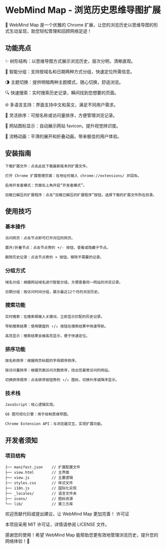 # WebMind Map - 浏览历史思维导图扩展

🎉 WebMind Map 是一个优雅的 Chrome 扩展，让您的浏览历史以思维导图的形式生动呈现，助您轻松管理和回顾网络足迹！

## 功能亮点

✨ 树形结构：以思维导图方式展示浏览历史，层次分明，清晰直观。

🧠 智能分组：支持按域名和日期两种方式分组，快速定位所需信息。

🌗 主题切换：提供明暗两种主题模式，随心切换，舒适浏览。

🔍 快速搜索：实时搜索历史记录，瞬间找到您想要的页面。

🌐 多语言支持：界面支持中文和英文，满足不同用户需求。

🔢 灵活排序：可按名称或访问量排序，方便管理浏览记录。

🌟 网站图标显示：自动展示网站 favicon，提升视觉辨识度。

🎨 流畅动画：平滑的展开和折叠动画，带来极佳的用户体验。

## 安装指南

    下载扩展文件：点击此处下载最新版本的扩展文件。

    打开 Chrome 扩展管理页面：在地址栏输入 chrome://extensions/ 并回车。

    启用开发者模式：页面右上角开启“开发者模式”。

    加载已解压的扩展程序：点击“加载已解压的扩展程序”按钮，选择下载的扩展文件所在目录。

## 使用技巧

### 基本操作

    访问网页：点击节点即可打开对应的网页。

    展开/折叠节点：点击节点旁的 +/- 按钮，查看或隐藏子节点。

    删除历史记录：点击节点旁的 × 按钮，移除不需要的记录。

### 分组方式

    域名分组：根据网站域名进行智能分组，方便查看同一网站的浏览记录。

    日期分组：按访问时间分组，展示最近12个月的浏览历史。

### 搜索功能

    实时搜索：在搜索框输入关键词，立即显示匹配的历史记录。

    导航搜索结果：使用键盘的 ↑/↓ 按钮在搜索结果中快速导航。

    高亮显示：搜索结果会被高亮显示，便于快速定位。

### 排序功能

    按名称排序：根据网页标题的字母顺序排序。

    按访问量排序：根据页面访问次数排序，找出您最常访问的网站。

    切换排序顺序：点击排序按钮旁的 ↑/↓ 图标，切换升序或降序显示。

### 技术栈

    JavaScript：核心逻辑实现。

    G6 图可视化引擎：用于绘制思维导图。

    Chrome Extension API：与浏览器交互，实现扩展功能。

## 开发者须知

### 项目结构

    ├── manifest.json    // 扩展配置文件
    ├── view.html        // 主界面
    ├── view.js          // 主要逻辑
    ├── styles.css       // 样式文件
    ├── i18n.js          // 国际化实现
    ├── _locales/        // 语言文件夹
    ├── icons/           // 图标资源
    └── lib/             // 第三方库

欢迎贡献代码或提出建议，让 WebMind Map 更加完善！
许可证

本项目采用 MIT 许可证，详情请参阅 LICENSE 文件。

感谢您的使用！希望 WebMind Map 能帮助您更有效地管理浏览历史，提升您的网络体验！🚀